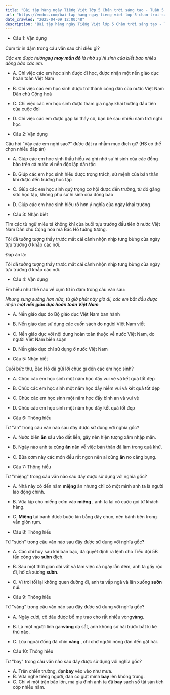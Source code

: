 ```yaml
---
title: "Bài tập hàng ngày Tiếng Việt lớp 5 Chân trời sáng tạo - Tuần 5 - Thứ 5 gồm các câu hỏi tổng hợp nội dung Đọc hiểu văn bản và Luyện từ và câu được học ở Tuần 5 trong chương trình Tiếng Việt lớp 5 Tập 1 Chân trời sáng tạo."
url: "https://vndoc.com/bai-tap-hang-ngay-tieng-viet-lop-5-chan-troi-sang-tao-tuan-5-thu-5-327366"
date_crawled: "2025-04-09 12:00:48"
description: "Bài tập hàng ngày Tiếng Việt lớp 5 Chân trời sáng tạo - Tuần 5 - Thứ 5 gồm các câu hỏi tổng hợp nội dung Đọc hiểu văn bản và Luyện từ và câu được học ở Tuần 5 trong chương trình Tiếng Việt lớp 5 Tập 1 Chân trời sáng tạo."
---
```


* Câu 1:  Vận dụng

Cụm từ in đậm trong câu văn sau chỉ điều gì?

_Các em được hưởng**sự may mắn đó** là nhờ sự hi sinh của biết bao nhiêu đồng bào các em._

  * A. Chỉ việc các em học sinh được đi học, được nhận một nền giáo dục hoàn toàn Việt Nam 
  * B. Chỉ việc các em học sinh được trở thành công dân của nước Việt Nam Dân chủ Cộng hoà 
  * C. Chỉ việc các em học sinh được tham gia ngày khai trường đầu tiên của cuộc đời 
  * D. Chỉ việc các em được gặp lại thầy cô, bạn bè sau nhiều năm trời nghỉ học 



* Câu 2:  Vận dụng

Câu hỏi "Vậy các em nghĩ sao?" được đặt ra nhằm mục đích gì? (HS có thể chọn nhiều đáp án)

  * A. Giúp các em học sinh thấu hiểu và ghi nhớ sự hi sinh của các đồng bào trên cả nước vì nền độc lập dân tộc 
  * B. Giúp các em học sinh hiểu được trọng trách, sứ mệnh của bản thân khi được đến trường học tập 
  * C. Giúp các em học sinh quý trọng cơ hội được đến trường, từ đó gắng sức học tập, không phụ sự hi sinh của đồng bào 
  * D. Giúp các em học sinh hiểu rõ hơn ý nghĩa của ngày khai trường 



* Câu 3:  Nhận biết

Tìm các từ ngữ miêu tả không khí của buổi tựu trường đầu tiên ở nước Việt Nam Dân chủ Cộng hòa mà Bác Hồ tưởng tượng.

Tôi đã tưởng tượng thấy trước mắt cái cảnh nhộn nhịp tưng bừng của ngày tựu trường ở khắp các nơi.

Đáp án là:

Tôi đã tưởng tượng thấy trước mắt cái cảnh nhộn nhịp tưng bừng của ngày tựu trường ở khắp các nơi.

* Câu 4:  Vận dụng

Em hiểu như thế nào về cụm từ in đậm trong câu văn sau:

_Nhưng sung sướng hơn nữa, từ giờ phút này giờ đi, các em bắt đầu được nhận m**ột nền giáo dục hoàn toàn Việt Nam**._

  * A. Nền giáo dục do Bộ giáo dục Việt Nam ban hành 
  * B. Nền giáo dục sử dụng các cuốn sách do người Việt Nam viết 
  * C. Nền giáo dục với nội dung hoàn toàn thuộc về nước Việt Nam, do người Việt Nam biên soạn 
  * D. Nền giáo dục chỉ sử dụng ở nước Việt Nam 



* Câu 5:  Nhận biết

Cuối bức thư, Bác Hồ đã gửi lời chúc gì đến các em học sinh?

  * A. Chúc các em học sinh một năm học đầy vui vẻ và kết quả tốt đẹp 
  * B. Chúc các em học sinh một năm học đầy niềm vui và kết quả tốt đẹp 
  * C. Chúc các em học sinh một năm học đầy bình an và vui vẻ 
  * D. Chúc các em học sinh một năm học đầy kết quả tốt đẹp 



* Câu 6:  Thông hiểu

Từ "ăn" trong câu văn nào sau đây được sử dụng với nghĩa gốc?

  * A. Nước biển **ăn** sâu vào đất liền, gây nên hiện tượng xâm nhập mặn. 
  * B. Ngày nào anh ta cũng **ăn** năn về việc bản thân đã làm trong quá khứ. 
  * C. Bữa cơm này các món đều rất ngon nên ai cũng **ăn** no căng bụng. 



* Câu 7:  Thông hiểu

Từ "miệng" trong câu văn nào sau đây được sử dụng với nghĩa gốc?

  * A. Nhà này có đến năm **miệng** ăn nhưng chỉ có một mình anh ta là người lao động chính. 
  * B. Vừa kịp cho miếng cơm vào **miệng** , anh ta lại có cuộc gọi từ khách hàng. 
  * C. **Miệng** túi bánh được buộc kín bằng dây chun, nên bánh bên trong vẫn giòn rụm. 



* Câu 8:  Thông hiểu

Từ "sườn" trong câu văn nào sau đây được sử dụng với nghĩa gốc?

  * A. Các chỉ huy sau khi bàn bạc, đã quyết định ra lệnh cho Tiểu đội 5B tấn công vào **sườn** địch. 
  * B. Sau một thời gian dài vất vả làm việc cả ngày lẫn đêm, anh ta gầy rộc đi, hở cả xương **sườn**. 
  * C. Vì trời tối lại không quen đường đi, anh ta vấp ngã và lăn xuống **sườn** núi. 



* Câu 9:  Thông hiểu

Từ "vàng" trong câu văn nào sau đây được sử dụng với nghĩa gốc?

  * A. Ngày cưới, cô dâu được bố mẹ trao cho rất nhiều vòng**vàng**. 
  * B. Là một người lính gan**vàng** dạ sắt, anh không sợ hãi trước bất kì kẻ thù nào. 
  * C. Lúa ngoài đồng đã chín **vàng** , chỉ chờ người nông dân đến gặt hái. 



* Câu 10:  Thông hiểu

Từ "bay" trong câu văn nào sau đây được sử dụng với nghĩa gốc?

  * A. Trên chiến trường, đạn**bay** vèo vèo như mưa. 
  * B. Vừa nghe tiếng người, đàn cò giật mình **bay** lên không trung. 
  * C. Chỉ vì một trận bão lớn, mà gia đình anh ta đã **bay** sạch số tài sản tích cóp nhiều năm. 


